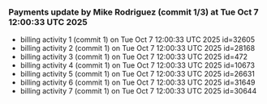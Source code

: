 
### Payments update by Mike Rodriguez (commit 1/3) at Tue Oct  7 12:00:33 UTC 2025
- billing activity 1 (commit 1) on Tue Oct  7 12:00:33 UTC 2025 id=32605
- billing activity 2 (commit 1) on Tue Oct  7 12:00:33 UTC 2025 id=28168
- billing activity 3 (commit 1) on Tue Oct  7 12:00:33 UTC 2025 id=472
- billing activity 4 (commit 1) on Tue Oct  7 12:00:33 UTC 2025 id=10673
- billing activity 5 (commit 1) on Tue Oct  7 12:00:33 UTC 2025 id=26631
- billing activity 6 (commit 1) on Tue Oct  7 12:00:33 UTC 2025 id=31649
- billing activity 7 (commit 1) on Tue Oct  7 12:00:33 UTC 2025 id=30644
